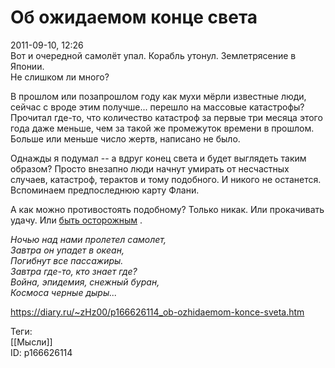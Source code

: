 Об ожидаемом конце света
=========================

   
 2011-09-10, 12:26   
  Вот и очередной самолёт упал. Корабль утонул. Землетрясение в Японии.   
 Не слишком ли много?   
   
 В прошлом или позапрошлом году как мухи мёрли известные люди, сейчас с вроде этим получше... перешло на массовые катастрофы? Прочитал где-то, что количество катастроф за первые три месяца этого года даже меньше, чем за такой же промежуток времени в прошлом. Больше или меньше число жертв, написано не было.   
   
 Однажды я подумал -- а вдруг конец света и будет выглядеть таким образом? Просто внезапно люди начнут умирать от несчастных случаев, катастроф, терактов и тому подобного. И никого не останется.  Вспоминаем предпоследнюю карту Флани.    
   
 А как можно противостоять подобному? Только никак. Или прокачивать удачу. Или  [быть осторожным](https://www.youtube.com/watch?v=mzb5DoBu2Dk)  .   
   
  *Ночью над нами пролетел самолет,   
 Завтра он упадет в океан,   
 Погибнут все пассажиры.   
 Завтра где-то, кто знает где?   
 Война, эпидемия, снежный буран,   
 Космоса черные дыры...*    
    
 <https://diary.ru/~zHz00/p166626114_ob-ozhidaemom-konce-sveta.htm>   
   
 Теги:   
 [[Мысли]]   
 ID: p166626114